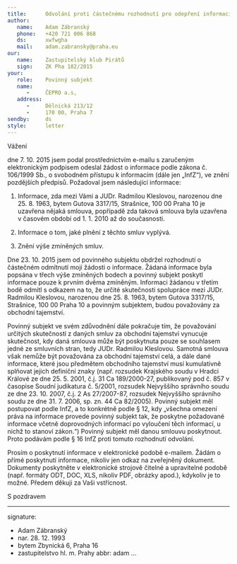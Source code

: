 ```yaml
---
title:      Odvolání proti částečnému rozhodnutí pro odepření informací
author:
   name:    Adam Zábranský
   phone:   +420 721 006 868
   ds:      xwfwgha
   mail:    adam.zabransky@praha.eu
our:
   name:    Zastupitelský klub Pirátů
   sign:    ZK Pha 182/2015
your:
   role:    Povinný subjekt
   name:    
      -     ČEPRO a.s,
   address:
      -     Dělnická 213/12
      -     170 00, Praha 7
sendby:     ds
style:      letter
---
```


Vážení

dne 7. 10. 2015 jsem podal prostřednictvím e-mailu s zaručeným elektronickým podpisem odeslal žádost o informace podle zákona č. 106/1999 Sb., o svobodném přístupu k informacím (dále jen „InfZ“), ve znění pozdějších předpisů. Požadoval jsem následující informace:

1. Informace, zda mezi Vámi a JUDr. Radmilou Kleslovou, narozenou dne 25. 8. 1963, bytem Gutova 3317/15, Strašnice, 100 00 Praha 10 je uzavřena nějaká smlouva, popřípadě zda taková smlouva byla uzavřena v časovém období od 1. 1. 2010 až do současnosti.

2. Informace o tom, jaké plnění z těchto smluv vyplývá.

3. Znění výše zmíněných smluv.

Dne 23. 10. 2015 jsem od povinného subjektu obdržel rozhodnutí o částečném odmítnutí mojí žádosti o informace. Žádaná informace byla popsána v třech výše zmíněných bodech a povinný subjekt poskytl informace pouze k prvním dvěma zmíněným. Informaci žádanou v třetím bodě odmítl s odkazem na to, že určité skutečnosti spolupráce mezi JUDr. Radmilou Kleslovou, narozenou dne 25. 8. 1963, bytem Gutova 3317/15, Strašnice, 100 00 Praha 10 a povinným subjektem, budou považovány za obchodní tajemství. 

Povinný subjekt ve svém zdůvodnění dále pokračuje tím, že považování určitých skutečností z daných smluv za obchodní tajemství vynucuje skutečnost, kdy daná smlouva může být poskytnuta pouze se souhlasem jedné ze smluvních stran, tedy JUDr. Radmilou Kleslovou. Samotná smlouva však nemůže být považována za obchodní tajemství celá, a dále dané informace, které jsou předmětem obchodního tajemství musí kumulativně splňovat jejich definiční znaky (např. rozsudek Krajského soudu v Hradci Králové ze dne 25. 5. 2001, č.j. 31 Ca 189/2000-27, publikovaný pod č. 857 v časopise Soudní judikatura č. 5/2001, rozsudek Nejvyššího správního soudu ze dne 23. 10. 2007, č.j. 2 As 27/2007-87, rozsudek Nejvyššího správního soudu ze dne 31. 7. 2006, sp. zn. 44 Ca 82/2005). Povinný subjekt měl postupovat podle InfZ, a to konkrétně podle § 12, kdy „všechna omezení práva na informace provede povinný subjekt tak, že poskytne požadované informace včetně doprovodných informací po vyloučení těch informací, u nichž to stanoví zákon.“) Povinný subjekt měl danou smlouvu poskytnout. Proto podávám podle § 16 InfZ proti tomuto rozhodnutí odvolání.

Prosím o poskytnutí informace v elektronické podobě e-mailem. Žádám o přímé poskytnutí informace, nikoliv jen odkaz na zveřejněný dokument. Dokumenty poskytněte v elektronické strojově čitelné a upravitelné podobě (např. formáty ODT, DOC, XLS, nikoliv PDF, obrázky apod.), kdykoliv je to možné. Předem děkuji za Vaši vstřícnost. 

S pozdravem

---
signature: 
  - Adam Zábranský
  - nar. 28. 12. 1993
  - bytem Zbynická 6, Praha 16
  - zastupitelstvo hl. m. Prahy
abbr:       adam
...
